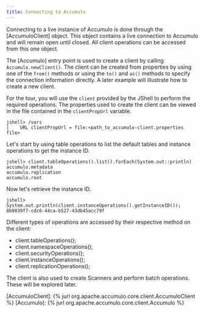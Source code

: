 ```yaml
---
title: Connecting to Accumulo
---
```


Connecting to a live instance of Accumulo is done through the [AccumuloClient] object.  This object 
contains a live connection to Accumulo and will remain open until closed.  All client operations 
can be accessed from this one object.

The [Accumulo] entry point is used to create a client by calling ```Accumulo.newClient()```.  The 
client can be created from properties by using one of the ```from()``` methods or using the 
```to()``` and ```as()``` methods to specify the connection information directly. A later example 
will illustrate how to create a new client.

For the tour, you will use the ```client``` provided by the JShell to perform the required operations.
The properties used to create the client can be viewed in the file contained in the `clientPropUrl`
variable. 

```commandline
jshell> /vars
|    URL clientPropUrl = file:<path_to_accumulo-client.properties file>
```

Let's start by using table operations to list the default tables and instance operations to get 
the instance ID.

```commandline
jshell> client.tableOperations().list().forEach(System.out::println)
accumulo.metadata
accumulo.replication
accumulo.root
```

Now let's retrieve the instance ID.

```commandline
jshell> System.out.println(client.instanceOperations().getInstanceID());
8b9839f7-cdc6-44ca-b527-43db45acc79f
```

Different types of operations are accessed by their respective method on the client:

* client.tableOperations();
* client.namespaceOperations();
* client.securityOperations();
* client.instanceOperations();
* client.replicationOperations();


The client is also used to create Scanners and perform batch operations.  These will be
explored later.

[AccumuloClient]: {% jurl org.apache.accumulo.core.client.AccumuloClient %}
[Accumulo]: {% jurl org.apache.accumulo.core.client.Accumulo %}
